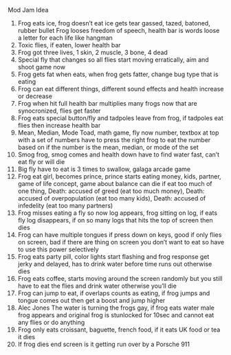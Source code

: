 Mod Jam Idea

1. Frog eats ice, frog doesn’t eat ice gets tear gassed, tazed, batoned, rubber bullet
      Frog looses freedom of speech, health bar is words loose a letter for each life like hangman
2. Toxic flies, if eaten, lower health bar
3. Frog got three lives, 1 skin, 2 muscle, 3 bone, 4 dead
4. Special fly that changes so all flies start moving erratically, aim and shoot game now
5. Frog gets fat when eats, when frog gets fatter, change bug type that is eating
6. Frog can eat different things, different sound effects and health increase or decrease
7. Frog when hit full health bar multiplies many frogs now that are synocronized, flies get faster
8. Frog eats special button/fly and tadpoles leave from frog, if tadpoles eat flies then increase health bar
9. Mean, Median, Mode Toad, math game, fly now number, textbox at top with a set of numbers have to press the right frog to eat the number based on if the number is the mean,      median, or mode of the set
10. Smog frog, smog comes and health down have to find water fast, can’t eat fly or will die
11. Big fly have to eat is 3 times to swallow, galaga arcade game
12. Frog eat girl, becomes prince, prince starts eating money, kids, partner, game of life concept, game about balance can die if eat too much of one thing, 
    Death: accused of greed (eat too much money),
    Death: accused of overpopulation (eat too many kids),
    Death: accused of infedelity (eat too many partners)
13. Frog misses eating a fly so now log appears, frog sitting on log, if eats fly log disappears, if on so many logs that hits the top of screen then dies
14. Frog can have multiple tongues if press down on keys, good if only flies on screen, bad if there are thing on screen you don’t want to eat so have to use this power selectively
15. Frog eats party pill, color lights start flashing and frog response get jerky and delayed, has to drink water before time runs out otherwise dies
16. Frog eats coffee, starts moving around the screen randomly but you still have to eat the flies and drink water otherwise you’ll die
17. Frog can jump to eat, if overlaps counts as eating,  if frog jumps and tongue comes out then get a boost and jump higher
18. Alec Jones The water is turning the frogs gay, if frog eats water male frog appears and original frog is stunlocked for 10sec and cannot eat any flies or do anything
19. Frog only eats croissant, baguette, french food, if it eats UK food or tea it dies
20. If frog dies end screen is it getting run over by a Porsche 911
